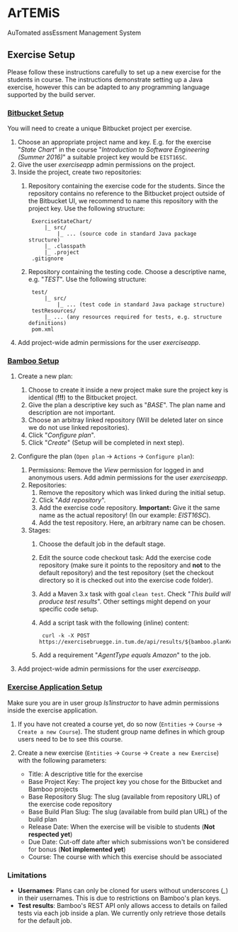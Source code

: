 # ArTEMiS
AuTomated assEssment Management System

## Exercise Setup
Please follow these instructions carefully to set up a new exercise for the students in course. The instructions demonstrate setting up a Java exercise, however this can be adapted to any programming language supported by the build server.

### [Bitbucket Setup](https://repobruegge.in.tum.de)

You will need to create a unique Bitbucket project per exercise.

1. Choose an appropriate project name and key. E.g. for the exercise "*State Chart*" in the course "*Introduction to Software Engineering (Summer 2016)*" a suitable project key would be `EIST16SC`.
2. Give the user *exerciseapp* admin permissions on the project.
3. Inside the project, create two repositories:
    1. Repository containing the exercise code for the students. Since the repository contains no reference to the Bitbucket project outside of the Bitbucket UI, we recommend to name this repository with the project key. Use the following structure:

            ExerciseStateChart/
                |_ src/
                    |_ ... (source code in standard Java package structure)
                |_ .classpath
                |_ .project
            .gitignore

    2. Repository containing the testing code. Choose a descriptive name, e.g. "*TEST*". Use the following structure:

            test/
                |_ src/
                    |_ ... (test code in standard Java package structure)
            testResources/
                |_ ... (any resources required for tests, e.g. structure definitions)
            pom.xml

4. Add project-wide admin permissions for the user *exerciseapp*.

### [Bamboo Setup](https://bamboobruegge.in.tum.de)

1. Create a new plan:
    1. Choose to create it inside a new project make sure the project key is identical (**!!!**) to the Bitbucket project. 
    2. Give the plan a descriptive key such as "*BASE*". The plan name and description are not important.
    3. Choose an arbitray linked repository (Will be deleted later on since we do not use linked repositories).
    4. Click "*Configure plan*".
    5. Click  "*Create*" (Setup will be completed in next step).
2. Configure the plan (`Open plan` -> `Actions` -> `Configure plan`):
    1. Permissions: Remove the *View* permission for logged in and anonymous users. Add admin permissions for the user *exerciseapp*.
    2. Repositories: 
        1. Remove the repository which was linked during the initial setup.
        2. Click "*Add repository*".
        3. Add the exercise code repository. **Important:** Give it the same name as the actual repository! (In our example: *EIST16SC*).
        4. Add the test repository. Here, an arbitrary name can be chosen.
    3. Stages:
        1. Choose the default job in the default stage.
        2. Edit the source code checkout task: Add the exercise code repository (make sure it points to the repository and **not** to the default repository) and the test repository (set the checkout directory so it is checked out into the exercise code folder).
        3. Add a Maven 3.x task with goal `clean test`. Check "*This build will produce test results*". Other settings might depend on your specific code setup.
        4. Add a script task with the following (inline) content:

                curl -k -X POST https://exercisebruegge.in.tum.de/api/results/${bamboo.planKey}
        5. Add a requirement "*AgentType equals Amazon*" to the job.
        
3. Add project-wide admin permissions for the user *exerciseapp*.

### [Exercise Application Setup](https://exercisebruegge.in.tum.de)

Make sure you are in user group *ls1instructor* to have admin permissions inside the exercise application.

1. If you have not created a course yet, do so now (`Entities` -> `Course` -> `Create a new Course`). The student group name defines in which group users need to be to see this course. 

2. Create a new exercise (`Entities` -> `Course` -> `Create a new Exercise`) with the following parameters:
    * Title: A descriptive title for the exercise
    * Base Project Key: The project key you chose for the Bitbucket and Bamboo projects
    * Base Repository Slug: The slug (available from repository URL) of the exercise code repository
    * Base Build Plan Slug: The slug (available from build plan URL) of the build plan
    * Release Date: When the exercise will be visible to students (**Not respected yet**)
    * Due Date: Cut-off date after which submissions won't be considered for bonus (**Not implemented yet**)
    * Course: The course with which this exercise should be associated

### Limitations
* **Usernames**: Plans can only be cloned for users without underscores (*_*) in their usernames. This is due to restrictions on Bamboo's plan keys.
* **Test results**: Bamboo's REST API only allows access to details on failed tests via each job inside a plan. We currently only retrieve those details for the default job.
